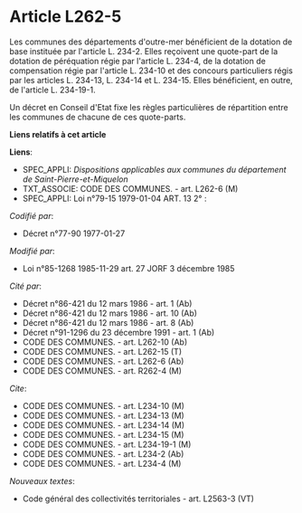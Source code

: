 # Article L262-5

Les communes des départements d'outre-mer bénéficient de la dotation de base instituée par l'article L. 234-2. Elles
reçoivent une quote-part de la dotation de péréquation régie par l'article L. 234-4, de la dotation de compensation régie par
l'article L. 234-10 et des concours particuliers régis par les articles L. 234-13, L. 234-14 et L. 234-15. Elles bénéficient,
en outre, de l'article L. 234-19-1.

Un décret en Conseil d'Etat fixe les règles particulières de répartition entre les communes de chacune de ces quote-parts.

**Liens relatifs à cet article**

**Liens**:

  - SPEC_APPLI: *Dispositions applicables aux communes du département de Saint-Pierre-et-Miquelon*
  - TXT_ASSOCIE: CODE DES COMMUNES. - art. L262-6 (M)
  - SPEC_APPLI: Loi n°79-15 1979-01-04 ART. 13 2° :

_Codifié par_:

  - Décret n°77-90 1977-01-27

_Modifié par_:

  - Loi n°85-1268 1985-11-29 art. 27 JORF 3 décembre 1985

_Cité par_:

  - Décret n°86-421 du 12 mars 1986 - art. 1 (Ab)
  - Décret n°86-421 du 12 mars 1986 - art. 10 (Ab)
  - Décret n°86-421 du 12 mars 1986 - art. 8 (Ab)
  - Décret n°91-1296 du 23 décembre 1991 - art. 1 (Ab)
  - CODE DES COMMUNES. - art. L262-10 (Ab)
  - CODE DES COMMUNES. - art. L262-15 (T)
  - CODE DES COMMUNES. - art. L262-6 (Ab)
  - CODE DES COMMUNES. - art. R262-4 (M)

_Cite_:

  - CODE DES COMMUNES. - art. L234-10 (M)
  - CODE DES COMMUNES. - art. L234-13 (M)
  - CODE DES COMMUNES. - art. L234-14 (M)
  - CODE DES COMMUNES. - art. L234-15 (M)
  - CODE DES COMMUNES. - art. L234-19-1 (M)
  - CODE DES COMMUNES. - art. L234-2 (Ab)
  - CODE DES COMMUNES. - art. L234-4 (M)

_Nouveaux textes_:

  - Code général des collectivités territoriales - art. L2563-3 (VT)
